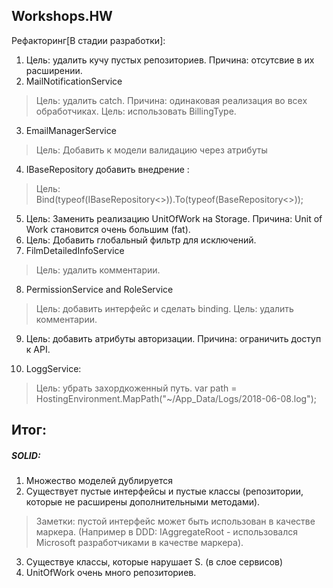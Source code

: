 ## Workshops.HW
Рефакторинг[В стадии разработки]: 

1) Цель: удалить кучу пустых репозиториев. Причина: отсутсвие в их расширении.
2) MailNotificationService
> Цель: удалить catch. Причина: одинаковая реализация во всех обработчиках.
> Цель: использовать BillingType. 
 
3) EmailManagerService
> Цель: Добавить к модели валидацию через атрибуты

4) IBaseRepository добавить внедрение :
> Цель: Bind(typeof(IBaseRepository<>)).To(typeof(BaseRepository<>));

5) Цель: Заменить реализацию UnitOfWork на Storage. Причина: Unit of Work становится очень большим (fat). 
6) Цель: Добавить глобальный фильтр для исключений.
7) FilmDetailedInfoService
> Цель: удалить комментарии.

8) PermissionService and RoleService
> Цель: добавить интерфейс и сделать binding.
> Цель: удалить комментарии.

9) Цель: добавить атрибуты авторизации. Причина: ограничить доступ к API.

10) LoggService:
> Цель: убрать захордкоженный путь. 
> var path = HostingEnvironment.MapPath("~/App_Data/Logs/2018-06-08.log");

## Итог:
##### SOLID:
1) Множество моделей дублируется
2) Существует пустые интерфейсы и пустые классы (репозитории, которые не расширены дополнительными методами).
> Заметки: пустой интерфейс может быть использован в качестве маркера. (Например в DDD: IAggregateRoot - использовался Microsoft разработчиками в качестве маркера).

3) Существуе классы, которые нарушает S. (в слое сервисов)
4) UnitOfWork очень много репозиториев.
